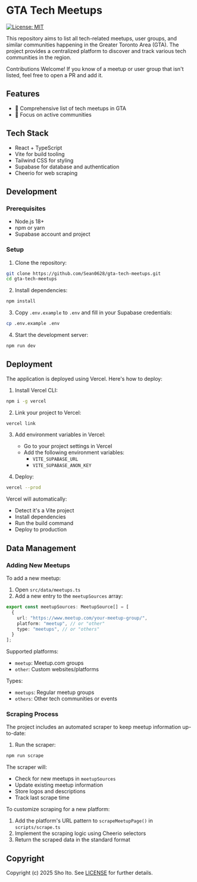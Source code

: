 # GTA Tech Meetups

[![License: MIT](https://img.shields.io/badge/License-MIT-yellow.svg)](https://github.com/Sean0628/gta-dev-web/blob/master/LICENSE)

This repository aims to list all tech-related meetups, user groups, and similar communities happening in the Greater Toronto Area (GTA). The project provides a centralized platform to discover and track various tech communities in the region.

Contributions Welcome! If you know of a meetup or user group that isn't listed, feel free to open a PR and add it.

## Features

- 📅 Comprehensive list of tech meetups in GTA
- 🎯 Focus on active communities

## Tech Stack

- React + TypeScript
- Vite for build tooling
- Tailwind CSS for styling
- Supabase for database and authentication
- Cheerio for web scraping

## Development

### Prerequisites

- Node.js 18+
- npm or yarn
- Supabase account and project

### Setup

1. Clone the repository:
```bash
git clone https://github.com/Sean0628/gta-tech-meetups.git
cd gta-tech-meetups
```

2. Install dependencies:
```bash
npm install
```

3. Copy `.env.example` to `.env` and fill in your Supabase credentials:
```bash
cp .env.example .env
```

4. Start the development server:
```bash
npm run dev
```

## Deployment

The application is deployed using Vercel. Here's how to deploy:

1. Install Vercel CLI:
```bash
npm i -g vercel
```

2. Link your project to Vercel:
```bash
vercel link
```

3. Add environment variables in Vercel:
   - Go to your project settings in Vercel
   - Add the following environment variables:
     - `VITE_SUPABASE_URL`
     - `VITE_SUPABASE_ANON_KEY`

4. Deploy:
```bash
vercel --prod
```

Vercel will automatically:
- Detect it's a Vite project
- Install dependencies
- Run the build command
- Deploy to production

## Data Management

### Adding New Meetups

To add a new meetup:

1. Open `src/data/meetups.ts`
2. Add a new entry to the `meetupSources` array:

```typescript
export const meetupSources: MeetupSource[] = [
  {
    url: "https://www.meetup.com/your-meetup-group/",
    platform: "meetup", // or "other"
    type: "meetups", // or "others"
  }
];
```

Supported platforms:
- `meetup`: Meetup.com groups
- `other`: Custom websites/platforms

Types:
- `meetups`: Regular meetup groups
- `others`: Other tech communities or events

### Scraping Process

The project includes an automated scraper to keep meetup information up-to-date:

1. Run the scraper:
```bash
npm run scrape
```

The scraper will:
- Check for new meetups in `meetupSources`
- Update existing meetup information
- Store logos and descriptions
- Track last scrape time

To customize scraping for a new platform:
1. Add the platform's URL pattern to `scrapeMeetupPage()` in `scripts/scrape.ts`
2. Implement the scraping logic using Cheerio selectors
3. Return the scraped data in the standard format

## Copyright
Copyright (c) 2025 Sho Ito. See [LICENSE](https://github.com/Sean0628/gta-dev-web/blob/master/LICENSE) for further details.
